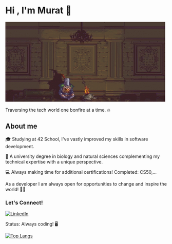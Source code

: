 <h1>Hi , I'm Murat 🤖</h1>



![](https://github.com/OkuM1/OkuM1/blob/main/darksouls.gif)



Traversing the tech world one bonfire at a time. 🔥




<h2>About me</h2>

🎓 Studying at 42 School, I've vastly improved my skills in software development.

🔬 A university degree in biology and natural sciences complementing my technical expertise with a unique perspective.

💻 Always making time for additional certifications! Completed: CS50,... 



As a developer I am always open for opportunities to change and inspire the world!  🚀✨

<h3>Let's Connect!</h3>


[![LinkedIn](https://img.shields.io/badge/LinkedIn-Profile-blue?style=flat-square&logo=linkedin)](https://www.linkedin.com/in/muratokutucu)



Status: Always coding! 🖥️






[![Top Langs](https://github-readme-stats.vercel.app/api/top-langs/?username=OkuM1)](https://github.com/OkuM1/github-readme-stats)

